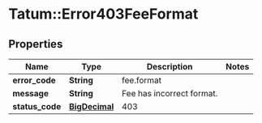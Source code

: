 # Tatum::Error403FeeFormat

## Properties
Name | Type | Description | Notes
------------ | ------------- | ------------- | -------------
**error_code** | **String** | fee.format | 
**message** | **String** | Fee has incorrect format. | 
**status_code** | [**BigDecimal**](BigDecimal.md) | 403 | 

